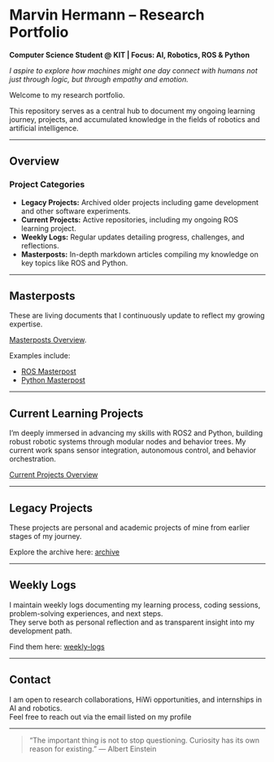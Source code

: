 # Marvin Hermann – Research Portfolio

**Computer Science Student @ KIT | Focus: AI, Robotics, ROS & Python**

*I aspire to explore how machines might one day connect with humans not just through logic, but through empathy and emotion.*

Welcome to my research portfolio.

This repository serves as a central hub to document my ongoing learning journey, projects, and accumulated knowledge in the fields of robotics and artificial intelligence.

---

## Overview

### Project Categories
- **Legacy Projects:** Archived older projects including game development and other software experiments.  
- **Current Projects:** Active repositories, including my ongoing ROS learning project.  
- **Weekly Logs:** Regular updates detailing progress, challenges, and reflections.  
- **Masterposts:** In-depth markdown articles compiling my knowledge on key topics like ROS and Python.

---

## Masterposts

These are living documents that I continuously update to reflect my growing expertise.

[Masterposts Overview](https://github.com/marvin-hermann-research/masterposts).  

Examples include:  
- [ROS Masterpost](https://github.com/marvin-hermann-research/masterposts/blob/main/ros2_engineering_notes.md)  
- [Python Masterpost](https://github.com/marvin-hermann-research/masterposts/blob/main/python_for_robotic_engineering.md)

---

## Current Learning Projects

I’m deeply immersed in advancing my skills with ROS2 and Python, building robust robotic systems through modular nodes and behavior trees. My current work spans sensor integration, autonomous control, and behavior orchestration.

[Current Projects Overview](https://github.com/marvin-hermann-research/current-projects)

---

## Legacy Projects
These projects are personal and academic projects of mine from earlier stages of my journey.

Explore the archive here: [archive](https://github.com/marvin-hermann-research/legacy-projects)

---

## Weekly Logs

I maintain weekly logs documenting my learning process, coding sessions, problem-solving experiences, and next steps.  
They serve both as personal reflection and as transparent insight into my development path.  

Find them here: [weekly-logs](https://github.com/marvin-hermann-research/weekly-logs)

---

## Contact

I am open to research collaborations, HiWi opportunities, and internships in AI and robotics.  
Feel free to reach out via the email listed on my profile

---

> “The important thing is not to stop questioning. Curiosity has its own reason for existing.”
— Albert Einstein

